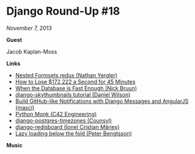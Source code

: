 # Django Round-Up #18

*November 7, 2013*

**Guest**

Jacob Kaplan-Moss

**Links**

* [Nested Formsets redux (Nathan Yergler)](http://yergler.net/blog/2013/09/03/nested-formsets-redux/)
* [How to Lose $172,222 a Second for 45 Minutes](http://pythonsweetness.tumblr.com/post/64740079543/how-to-lose-172-222-a-second-for-45-minutes)
* [When the Database is Fast Enough (Nick Bruun)](http://blog.iconfinder.com/when-the-database-is-fast-enough/)
* [django-skythumbnails tutorial (Daniel Wilson)](http://concentricsky.com/blog/2014/jul/django-skythumbnails-tutorial)
* [Build GitHub-like Notifications with Django Messages and AngularJS (masci)](http://dev.pippi.im/2013/10/22/build-github-like-notifications-with-django-messages-and-angular-js/)
* [Python Monk (C42 Engineering)](http://pythonmonk.com/)
* [django-postgres-timezones (Counsyl)](https://github.com/counsyl/django-postgres-timezones)
* [django-redisboard (Ionel Cristian Mărieș)](https://github.com/ionelmc/django-redisboard)
* [Lazy loading below the fold (Peter Bengtsson)](http://www.peterbe.com/plog/lazy-loading-below-the-fold)

**Music**
